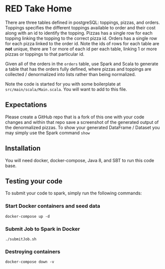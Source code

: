 # RED Take Home
There are three tables defined in postgreSQL: toppings, pizzas, and orders. Toppings specifies the different 
toppings available to order and their cost along with an id to identify the topping. Pizzas has a single row for each topping 
linking the topping to the correct pizza id. Orders has a single row for each pizza linked to the order id. Note the ids of rows for each table
 are **not** unique, there are 1 or more of each id per each table, linking 1 or more pizzas or toppings to that particular id.
 
Given all of the orders in the `orders` table, use Spark and Scala to generate a table that has 
the orders fully defined, where pizzas and toppings are collected / denormalized into lists rather than being normalized.

Note the code is started for you with some boilerplate at `src/main/scala/Main.scala`. You will want to add to this file.

## Expectations
Please create a GitHub repo that is a fork of this one with your code changes and within that repo save a screenshot of 
the generated output of the denormalized pizzas. To show your generated DataFrame / Dataset you may simply use the Spark command `show`

## Installation
You will need docker, docker-compose, Java 8, and SBT to run this code base.

## Testing your code
To submit your code to spark, simply run the following commands:

### Start Docker containers and seed data
```
docker-compose up -d
```

### Submit Job to Spark in Docker
```
./submitJob.sh
```

### Destroying containers
```
docker-compose down -v
```